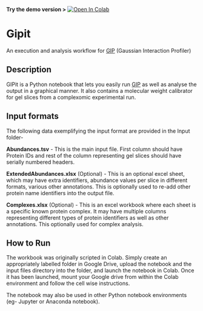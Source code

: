 **Try the demo version >** [![Open In Colab](https://colab.research.google.com/assets/colab-badge.svg)](https://colab.research.google.com/github/Rayyan-Tariq-Khan/Gipit/blob/main/Gipit_Demo.ipynb)

# Gipit
An execution and analysis workflow for [GIP](https://github.com/joerivstrien/gip-bio) (Gaussian Interaction Profiler)

## Description
GIPit is a Python notebook that lets you easily run [GIP](https://github.com/joerivstrien/gip-bio) as well as analyse the output in a graphical manner. It also contains a molecular weight calibrator for gel slices from a complexomic experimental run.

## Input formats
The following data exemplifying the input format are provided in the Input folder-

**Abundances.tsv** - This is the main input file. First column should have Protein IDs and rest of the column representing gel slices should have serially numbered headers.

**ExtendedAbundances.xlsx** (Optional) - This is an optional excel sheet, which may have extra identifiers, abundance values per slice in different formats, various other annotations. This is optionally used to re-add other protein name identifiers into the output file.

**Complexes.xlsx** (Optional) - This is an excel workbook where each sheet is a specific known protein complex. It may have multiple columns representing different types of protein identifiers as well as other annotations. This optionally used for complex analysis.

## How to Run

The workbook was originally scripted in Colab. Simply create an appropriately labelled folder in Google Drive, upload the notebook and the input files directory into the folder, and launch the notebook in Colab. Once it has been launched, mount your Google drive from within the Colab environment and follow the cell wise instructions.

The notebook may also be used in other Python notebook environments (eg- Jupyter or Anaconda notebook).

